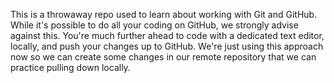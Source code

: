 This is a throwaway repo used to learn about working with Git and GitHub.
While it's possible to do all your coding on GitHub, we strongly advise against this. You're much further ahead to code with a dedicated text editor, locally, and push your changes up to GitHub. We're just using this approach now so we can create some changes in our remote repository that we can practice pulling down locally.
